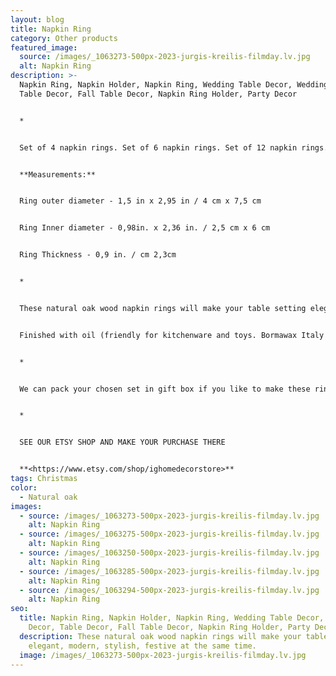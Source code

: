 ```yaml
---
layout: blog
title: Napkin Ring
category: Other products
featured_image:
  source: /images/_1063273-500px-2023-jurgis-kreilis-filmday.lv.jpg
  alt: Napkin Ring
description: >-
  Napkin Ring, Napkin Holder, Napkin Ring, Wedding Table Decor, Wedding Decor,
  Table Decor, Fall Table Decor, Napkin Ring Holder, Party Decor


  *


  Set of 4 napkin rings. Set of 6 napkin rings. Set of 12 napkin rings.


  **Measurements:**


  Ring outer diameter - 1,5 in x 2,95 in / 4 cm x 7,5 cm


  Ring Inner diameter - 0,98in. x 2,36 in. / 2,5 cm x 6 cm


  Ring Thickness - 0,9 in. / cm 2,3cm


  *


  These natural oak wood napkin rings will make your table setting elegant, modern, stylish, festive at the same time


  Finished with oil (friendly for kitchenware and toys. Bormawax Italy product)


  *


  We can pack your chosen set in gift box if you like to make these rings as a gift for someone's birthday, Home warming, etc.


  *


  SEE OUR ETSY SHOP AND MAKE YOUR PURCHASE THERE


  **<https://www.etsy.com/shop/ighomedecorstore>**
tags: Christmas
color:
  - Natural oak
images:
  - source: /images/_1063273-500px-2023-jurgis-kreilis-filmday.lv.jpg
    alt: Napkin Ring
  - source: /images/_1063275-500px-2023-jurgis-kreilis-filmday.lv.jpg
    alt: Napkin Ring
  - source: /images/_1063250-500px-2023-jurgis-kreilis-filmday.lv.jpg
    alt: Napkin Ring
  - source: /images/_1063285-500px-2023-jurgis-kreilis-filmday.lv.jpg
    alt: Napkin Ring
  - source: /images/_1063294-500px-2023-jurgis-kreilis-filmday.lv.jpg
    alt: Napkin Ring
seo:
  title: Napkin Ring, Napkin Holder, Napkin Ring, Wedding Table Decor, Wedding
    Decor, Table Decor, Fall Table Decor, Napkin Ring Holder, Party Decor
  description: These natural oak wood napkin rings will make your table setting
    elegant, modern, stylish, festive at the same time.
  image: /images/_1063273-500px-2023-jurgis-kreilis-filmday.lv.jpg
---
```

